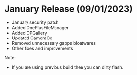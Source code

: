 # January Release (09/01/2023)
- January security patch
- Added OnePlusFileManager
- Added OPGallery
- Updated CameraGo
- Removed unnecessary gapps bloatwares
- Other fixes and improvements

Note: 
- If you are using previous build then you can dirty flash.

